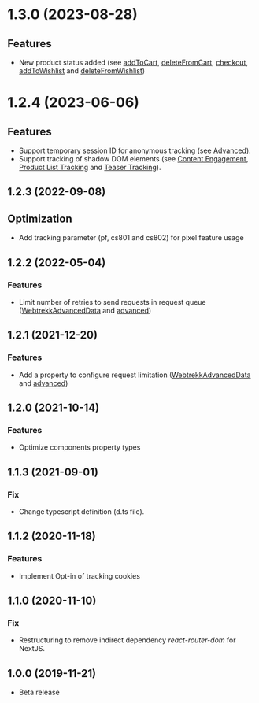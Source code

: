 # 1.3.0 (2023-08-28)

## Features

- New product status added (see [addToCart](https://documentation.mapp.com/latest/en/product-43287896.html), [deleteFromCart](https://documentation.mapp.com/latest/en/product-43287896.html), [checkout](https://documentation.mapp.com/latest/en/product-43287896.html), [addToWishlist](https://documentation.mapp.com/latest/en/product-43287896.html) and [deleteFromWishlist](https://documentation.mapp.com/latest/en/product-43287896.html))


<a name="1.2.4"></a>
# 1.2.4 (2023-06-06)

## Features

- Support temporary session ID for anonymous tracking (see [Advanced](https://documentation.mapp.com/latest/en/advanced-43287825.html)).
- Support tracking of shadow DOM elements (see [Content Engagement](https://documentation.mapp.com/latest/en/content-engagement-43287761.html), [Product List Tracking](https://documentation.mapp.com/latest/en/product-list-tracking-43287770.html) and [Teaser Tracking](https://documentation.mapp.com/latest/en/teaser-tracking-43287776.html)).


<a name="1.2.3"></a>
## 1.2.3 (2022-09-08)

## Optimization
- Add tracking parameter (pf, cs801 and cs802) for pixel feature usage


<a name="1.2.2"></a>
## 1.2.2 (2022-05-04)

### Features

* Limit number of retries to send requests in request queue ([WebtrekkAdvancedData](https://documentation.mapp.com/latest/en/next-15741408.html#id-.SMPNextv1.0-%3CWebtrekkAdvancedData%3E) and [advanced](https://documentation.mapp.com/latest/en/next-15741408.html#id-.SMPNextv1.0-advanced))

<a name="1.2.1"></a>
## 1.2.1 (2021-12-20)

### Features

* Add a property to configure request limitation ([WebtrekkAdvancedData](https://documentation.mapp.com/latest/en/next-15741408.html#id-.SMPNextv1.0-%3CWebtrekkAdvancedData%3E) and [advanced](https://documentation.mapp.com/latest/en/next-15741408.html#id-.SMPNextv1.0-advanced))

<a name="1.2.0"></a>
## 1.2.0 (2021-10-14)

### Features

* Optimize components property types

<a name="1.1.3"></a>
## 1.1.3 (2021-09-01)

### Fix

* Change typescript definition (d.ts file).

<a name="1.1.2"></a>
## 1.1.2 (2020-11-18)

### Features

* Implement Opt-in of tracking cookies

<a name="1.1.0"></a>
## 1.1.0 (2020-11-10)

### Fix

* Restructuring to remove indirect dependency *react-router-dom* for NextJS.

<a name="1.0.0"></a>
## 1.0.0 (2019-11-21)

* Beta release
